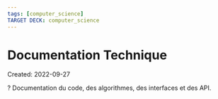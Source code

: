 ```yaml
---
tags: [computer_science] 
TARGET DECK: computer_science
---
```

# Documentation Technique
Created: 2022-09-27

?
Documentation du code, des algorithmes, des interfaces et des API.
<!--SR:!2023-05-20,141,250-->